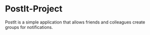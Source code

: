 # PostIt-Project
PostIt is a simple application that allows friends and colleagues create groups for notifications. 
